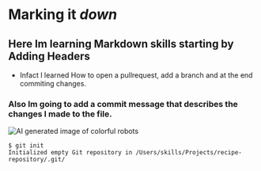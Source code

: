 # Marking it _down_
## Here Im learning Markdown skills starting by Adding Headers
- Infact I learned How to open a pullrequest, add a branch and at the end commiting changes.
### Also Im going to add a commit message that describes the changes I made to the file.


![ AI generated image of colorful robots](https://github.com/HosseinHakim/skills-communicate-using-markdown/assets/150718871/da3ce712-fa33-42fd-a57b-f519c96f16d4)


```
$ git init
Initialized empty Git repository in /Users/skills/Projects/recipe-repository/.git/
```






